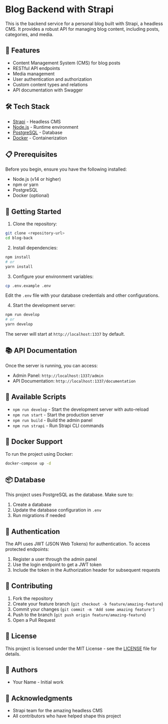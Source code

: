 # Blog Backend with Strapi

This is the backend service for a personal blog built with Strapi, a headless CMS. It provides a robust API for managing blog content, including posts, categories, and media.

## 🚀 Features

- Content Management System (CMS) for blog posts
- RESTful API endpoints
- Media management
- User authentication and authorization
- Custom content types and relations
- API documentation with Swagger

## 🛠️ Tech Stack

- [Strapi](https://strapi.io/) - Headless CMS
- [Node.js](https://nodejs.org/) - Runtime environment
- [PostgreSQL](https://www.postgresql.org/) - Database
- [Docker](https://www.docker.com/) - Containerization

## 📋 Prerequisites

Before you begin, ensure you have the following installed:

- Node.js (v14 or higher)
- npm or yarn
- PostgreSQL
- Docker (optional)

## 🚀 Getting Started

1. Clone the repository:

```bash
git clone <repository-url>
cd blog-back
```

2. Install dependencies:

```bash
npm install
# or
yarn install
```

3. Configure your environment variables:

```bash
cp .env.example .env
```

Edit the `.env` file with your database credentials and other configurations.

4. Start the development server:

```bash
npm run develop
# or
yarn develop
```

The server will start at `http://localhost:1337` by default.

## 📚 API Documentation

Once the server is running, you can access:

- Admin Panel: `http://localhost:1337/admin`
- API Documentation: `http://localhost:1337/documentation`

## 🔧 Available Scripts

- `npm run develop` - Start the development server with auto-reload
- `npm run start` - Start the production server
- `npm run build` - Build the admin panel
- `npm run strapi` - Run Strapi CLI commands

## 🐳 Docker Support

To run the project using Docker:

```bash
docker-compose up -d
```

## 📦 Database

This project uses PostgreSQL as the database. Make sure to:

1. Create a database
2. Update the database configuration in `.env`
3. Run migrations if needed

## 🔐 Authentication

The API uses JWT (JSON Web Tokens) for authentication. To access protected endpoints:

1. Register a user through the admin panel
2. Use the login endpoint to get a JWT token
3. Include the token in the Authorization header for subsequent requests

## 🤝 Contributing

1. Fork the repository
2. Create your feature branch (`git checkout -b feature/amazing-feature`)
3. Commit your changes (`git commit -m 'Add some amazing feature'`)
4. Push to the branch (`git push origin feature/amazing-feature`)
5. Open a Pull Request

## 📝 License

This project is licensed under the MIT License - see the [LICENSE](LICENSE) file for details.

## 👥 Authors

- Your Name - Initial work

## 🙏 Acknowledgments

- Strapi team for the amazing headless CMS
- All contributors who have helped shape this project
